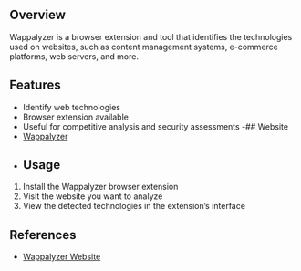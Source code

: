 ## Overview
Wappalyzer is a browser extension and tool that identifies the technologies used on websites, such as content management systems, e-commerce platforms, web servers, and more.
## Features
- Identify web technologies
- Browser extension available
- Useful for competitive analysis and security assessments 
-## Website 
- [Wappalyzer](https://www.wappalyzer.com/) 
- ## Usage
1. Install the Wappalyzer browser extension
2. Visit the website you want to analyze
3. View the detected technologies in the extension’s interface
## References
- [Wappalyzer Website](https://www.wappalyzer.com/)